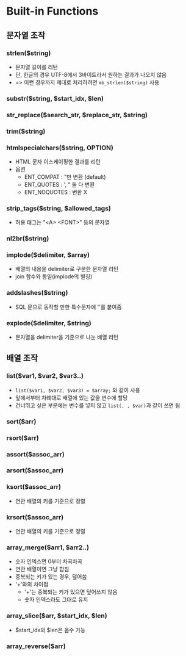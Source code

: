 Built-in Functions
===

## 문자열 조작
### strlen(\$string)
- 문자열 길이를 리턴
- 단, 한글의 경우 UTF-8에서 3바이트라서 원하는 결과가 나오지 않음
- => 이런 경우까지 제대로 처리하려면 `mb_strlen($string)` 사용

### substr(\$string, \$start_idx, \$len)

### str\_replace(\$search\_str, \$replace\_str, \$string)

### trim($string)

### htmlspecialchars(\$string, OPTION)
- HTML 문자 이스케이핑한 결과를 리턴
- 옵션
	- ENT_COMPAT : "만 변환 (default)
	- ENT_QUOTES : ', " 둘 다 변환
	- ENT_NOQUOTES : 변환 X

### strip_tags(\$string, \$allowed\_tags)
- 허용 태그는 "&lt;A&gt; &lt;FONT&gt;" 등의 문자열

### nl2br(\$string)

### implode(\$delimiter, \$array)
- 배열의 내용을 delimiter로 구분한 문자열 리턴
- join 함수와 동일(implode의 별칭)

### addslashes(\$string)
- SQL 문으로 동작할 만한 특수문자에 '\'를 붙여줌

### explode(\$delimiter, \$string)
- 문자열을 delimiter을 기준으로 나눈 배열 리턴

## 배열 조작
### list(\$var1, \$var2, \$var3..)
- `list($var1, $var2, $var3) = $array;` 와 같이 사용
- 앞에서부터 차례대로 배열에 있는 값을 변수에 할당
- 건너뛰고 싶은 부분에는 변수를 넣지 않고 `list(, , $var)`과 같이 쓰면 됨

### sort($arr)
### rsort($arr)

### assort(\$assoc_arr)
### arsort(\$assoc_arr)

### ksort(\$assoc_arr)
- 연관 배열의 키를 기준으로 정렬

### krsort(\$assoc_arr)
- 연관 배열의 키를 기준으로 정렬

### array\_merge(\$arr1, \$arr2..)
- 숫자 인덱스면 0부터 차곡차곡
- 연관 배열이면 그냥 합침
- 중복되는 키가 있는 경우, 덮어씀
- '+'와의 차이점
	- '+'는 중복되는 키가 있으면 덮어쓰지 않음
	- 숫자 인덱스라도 그대로 유지

### array\_slice(\$arr, \$start_idx, \$len)
- \$start\_idx와 \$len은 음수 가능

### array\_reverse(\$arr)
